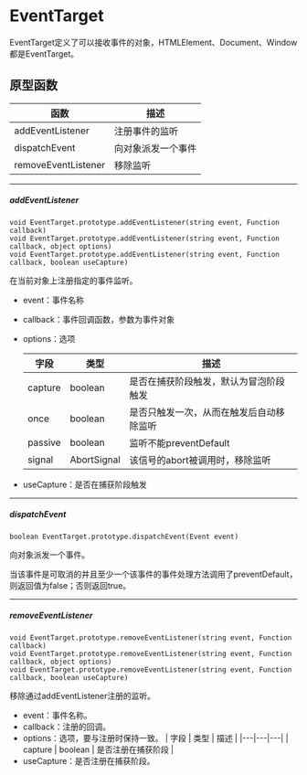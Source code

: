 # EventTarget

EventTarget定义了可以接收事件的对象，HTMLElement、Document、Window都是EventTarget。

## 原型函数

| 函数 | 描述 |
|---|---|
| addEventListener | 注册事件的监听 |
| dispatchEvent | 向对象派发一个事件 |
| removeEventListener | 移除监听 |

---

##### addEventListener

```
void EventTarget.prototype.addEventListener(string event, Function callback)
void EventTarget.prototype.addEventListener(string event, Function callback, object options)
void EventTarget.prototype.addEventListener(string event, Function callback, boolean useCapture)
```

在当前对象上注册指定的事件监听。

- event：事件名称
- callback：事件回调函数，参数为事件对象
- options：选项

    | 字段 | 类型 | 描述 |
    |---|---|---|
    | capture | boolean | 是否在捕获阶段触发，默认为冒泡阶段触发 |
    | once | boolean | 是否只触发一次，从而在触发后自动移除监听 |
    | passive | boolean | 监听不能preventDefault |
    | signal | AbortSignal | 该信号的abort被调用时，移除监听 |
- useCapture：是否在捕获阶段触发

---

##### dispatchEvent

```
boolean EventTarget.prototype.dispatchEvent(Event event)
```

向对象派发一个事件。

当该事件是可取消的并且至少一个该事件的事件处理方法调用了preventDefault，则返回值为false；否则返回true。

---

##### removeEventListener

```
void EventTarget.prototype.removeEventListener(string event, Function callback)
void EventTarget.prototype.removeEventListener(string event, Function callback, object options)
void EventTarget.prototype.removeEventListener(string event, Function callback, boolean useCapture)
```

移除通过addEventListener注册的监听。

- event：事件名称。
- callback：注册的回调。
- options：选项，要与注册时保持一致。
    | 字段 | 类型 | 描述 |
    |---|---|---|
    | capture | boolean | 是否注册在捕获阶段 |
- useCapture：是否注册在捕获阶段。

